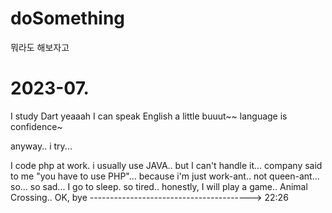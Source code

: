 # doSomething
뭐라도 해보자고

# 2023-07.
I study Dart
yeaaah I can speak English a little
buuut~~ language is confidence~

anyway.. i try... 

I code php at work. i usually use JAVA.. 
but I can't handle it... company said to me "you have to use PHP"... because i'm just work-ant.. not queen-ant...
so... so sad... I go to sleep. so tired.. honestly, I will play a game.. Animal Crossing..
OK, bye ----------------------------------------> 22:26
